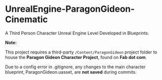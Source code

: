 # UnrealEngine-ParagonGideon-Cinematic
A Third Person Character Unreal Engine Level Developed in Blueprints.

**Note:**

This project requires a third-party `/Content/ParagonGideon` project folder to house the **Paragon Gideon Character Project**, found on **Fab dot com**.

Due to a config error in .gitignore, any changes to the main character blueprint, ParagonGideon.uasset, are **not saved** during commits.
